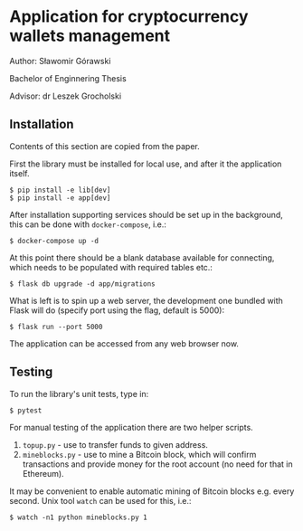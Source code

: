 # Application for cryptocurrency wallets management

Author: Sławomir Górawski

Bachelor of Enginnering Thesis

Advisor: dr Leszek Grocholski

## Installation

Contents of this section are copied from the paper.

First the library must be installed for local use,
and after it the application itself.

    $ pip install -e lib[dev]
    $ pip install -e app[dev]

After installation supporting services should be set up in the background,
this can be done with `docker-compose`, i.e.:

    $ docker-compose up -d

At this point there should be a blank database available for connecting,
which needs to be populated with required tables etc.:

    $ flask db upgrade -d app/migrations

What is left is to spin up a web server,
the development one bundled with Flask will do
(specify port using the flag, default is 5000):

    $ flask run --port 5000

The application can be accessed from any web browser now.

## Testing

To run the library's unit tests, type in:

    $ pytest

For manual testing of the application there are two helper scripts.

1. `topup.py` - use to transfer funds to given address.
2. `mineblocks.py` - use to mine a Bitcoin block,
 which will confirm transactions
 and provide money for the root account
 (no need for that in Ethereum).

It may be convenient to enable automatic mining of Bitcoin blocks e.g. every second.
Unix tool `watch` can be used for this, i.e.:

    $ watch -n1 python mineblocks.py 1
